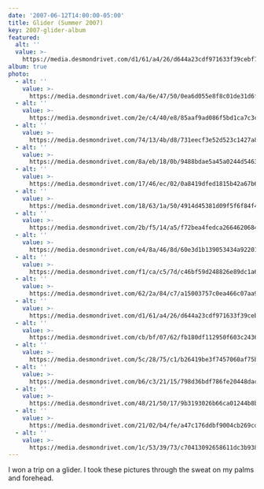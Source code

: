 ```yaml
---
date: '2007-06-12T14:00:00-05:00'
title: Glider (Summer 2007)
key: 2007-glider-album
featured:
  alt: ''
  value: >-
    https://media.desmondrivet.com/d1/61/a4/26/d644a23cdf971633f39cebf7cee4e257e89adda810357bff2e8c36d0.jpg
album: true
photo:
  - alt: ''
    value: >-
      https://media.desmondrivet.com/4a/6e/47/50/0ea6d055e8f8c01de31d6f8297f49942cba2cb557b9cb17ff4fb33d5.jpg
  - alt: ''
    value: >-
      https://media.desmondrivet.com/2e/c4/40/e8/85aaf9ad086f5bd1ca7c3c96f69a4f9cd52f6245748f4e20e3536d47.jpg
  - alt: ''
    value: >-
      https://media.desmondrivet.com/74/13/4b/d8/731eecf3e52d523c1427a8c8708799cc63ce44ded7f41c04ef1e6993.jpg
  - alt: ''
    value: >-
      https://media.desmondrivet.com/8a/eb/18/0b/9488bdae5a45a0244d54633f085c7c619d16246f75ba4e0253261681.jpg
  - alt: ''
    value: >-
      https://media.desmondrivet.com/17/46/ec/02/0a8419dfed1815b42a67b6209c56f80f75213c5096a61952b0699657.jpg
  - alt: ''
    value: >-
      https://media.desmondrivet.com/18/63/1a/50/4914d45381d09f5f6f84f4c70b7f450da882fde2f37ff7589f62100a.jpg
  - alt: ''
    value: >-
      https://media.desmondrivet.com/2b/f5/14/a5/f72bea4fedca26646206845935dd1fc134b21d4feea047f778560361.jpg
  - alt: ''
    value: >-
      https://media.desmondrivet.com/e4/8a/46/8d/60e3d1b139053434a92201f3ad314819e64eda7bb7922a1be28b7003.jpg
  - alt: ''
    value: >-
      https://media.desmondrivet.com/f1/ca/c5/7d/c46bf59d248826e89dc1a600fd970badc15e8ea338285dd4b525946a.jpg
  - alt: ''
    value: >-
      https://media.desmondrivet.com/62/2a/84/c7/a15003757c0ea466c07aa94f360d174d997f9b12531e7a6f31be8380.jpg
  - alt: ''
    value: >-
      https://media.desmondrivet.com/d1/61/a4/26/d644a23cdf971633f39cebf7cee4e257e89adda810357bff2e8c36d0.jpg
  - alt: ''
    value: >-
      https://media.desmondrivet.com/cb/bf/07/62/fb180df112950f603c243665b65d485ad32f5fb69e2e72d75adaa608.jpg
  - alt: ''
    value: >-
      https://media.desmondrivet.com/5c/28/75/c1/b26419be3f7457060af75b506c344f3e846c3ce92298ca23caed5c8e.jpg
  - alt: ''
    value: >-
      https://media.desmondrivet.com/b6/c3/21/15/798d36bdf786fe20448dac0ca7483ed52ace4c1291167024c9530472.jpg
  - alt: ''
    value: >-
      https://media.desmondrivet.com/48/21/50/17/9b3193026b66ca01244b8bb94eab4985924ce692b7fec42c0aef175f.jpg
  - alt: ''
    value: >-
      https://media.desmondrivet.com/21/02/b4/fe/a47c176ddbf9004cb269cd2d6d31967e6c7a704d1595c4a89e2988c0.jpg
  - alt: ''
    value: >-
      https://media.desmondrivet.com/1c/53/39/73/c70413092658611dc3b9386e25566c374b0328e8cae097d8eaf67935.jpg
---
```


I won a trip on a glider.  I took these pictures through the sweat on my palms and forehead.
